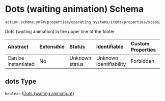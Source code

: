 # Dots (waiting animation) Schema

```txt
action.schema.yml#/properties/operating_systems/items/properties/steps/items/properties/actions/items/properties/core:info/properties/dots
```

Dots (waiting animation) in the upper line of the footer

| Abstract            | Extensible | Status         | Identifiable            | Custom Properties | Additional Properties | Access Restrictions | Defined In                                                          |
| :------------------ | :--------- | :------------- | :---------------------- | :---------------- | :-------------------- | :------------------ | :------------------------------------------------------------------ |
| Can be instantiated | No         | Unknown status | Unknown identifiability | Forbidden         | Allowed               | none                | [device.schema.json*](../device.schema.json "open original schema") |

## dots Type

`boolean` ([Dots (waiting animation)](device-properties-operating-systems-operating-system-properties-steps-step-properties-group-step-action-properties-coreinfo-action-properties-dots-waiting-animation.md))
